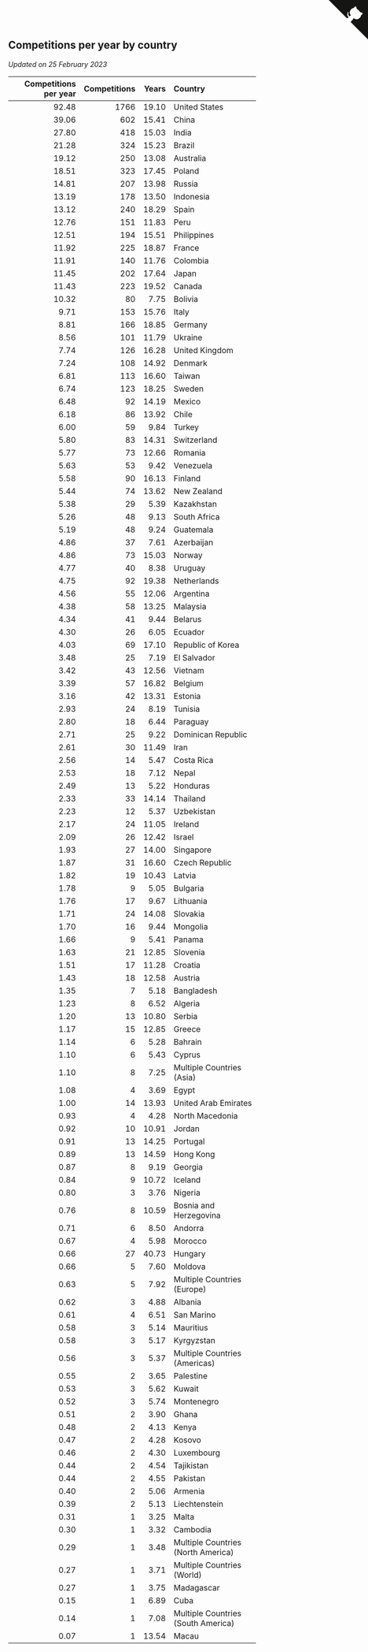 ## Competitions per year by country

*Updated on 25 February 2023*

| Competitions per year | Competitions | Years | Country |
| ---: | ---: | ---: | :--- |
| 92.48 | 1766 | 19.10 | United States |
| 39.06 | 602 | 15.41 | China |
| 27.80 | 418 | 15.03 | India |
| 21.28 | 324 | 15.23 | Brazil |
| 19.12 | 250 | 13.08 | Australia |
| 18.51 | 323 | 17.45 | Poland |
| 14.81 | 207 | 13.98 | Russia |
| 13.19 | 178 | 13.50 | Indonesia |
| 13.12 | 240 | 18.29 | Spain |
| 12.76 | 151 | 11.83 | Peru |
| 12.51 | 194 | 15.51 | Philippines |
| 11.92 | 225 | 18.87 | France |
| 11.91 | 140 | 11.76 | Colombia |
| 11.45 | 202 | 17.64 | Japan |
| 11.43 | 223 | 19.52 | Canada |
| 10.32 | 80 | 7.75 | Bolivia |
| 9.71 | 153 | 15.76 | Italy |
| 8.81 | 166 | 18.85 | Germany |
| 8.56 | 101 | 11.79 | Ukraine |
| 7.74 | 126 | 16.28 | United Kingdom |
| 7.24 | 108 | 14.92 | Denmark |
| 6.81 | 113 | 16.60 | Taiwan |
| 6.74 | 123 | 18.25 | Sweden |
| 6.48 | 92 | 14.19 | Mexico |
| 6.18 | 86 | 13.92 | Chile |
| 6.00 | 59 | 9.84 | Turkey |
| 5.80 | 83 | 14.31 | Switzerland |
| 5.77 | 73 | 12.66 | Romania |
| 5.63 | 53 | 9.42 | Venezuela |
| 5.58 | 90 | 16.13 | Finland |
| 5.44 | 74 | 13.62 | New Zealand |
| 5.38 | 29 | 5.39 | Kazakhstan |
| 5.26 | 48 | 9.13 | South Africa |
| 5.19 | 48 | 9.24 | Guatemala |
| 4.86 | 37 | 7.61 | Azerbaijan |
| 4.86 | 73 | 15.03 | Norway |
| 4.77 | 40 | 8.38 | Uruguay |
| 4.75 | 92 | 19.38 | Netherlands |
| 4.56 | 55 | 12.06 | Argentina |
| 4.38 | 58 | 13.25 | Malaysia |
| 4.34 | 41 | 9.44 | Belarus |
| 4.30 | 26 | 6.05 | Ecuador |
| 4.03 | 69 | 17.10 | Republic of Korea |
| 3.48 | 25 | 7.19 | El Salvador |
| 3.42 | 43 | 12.56 | Vietnam |
| 3.39 | 57 | 16.82 | Belgium |
| 3.16 | 42 | 13.31 | Estonia |
| 2.93 | 24 | 8.19 | Tunisia |
| 2.80 | 18 | 6.44 | Paraguay |
| 2.71 | 25 | 9.22 | Dominican Republic |
| 2.61 | 30 | 11.49 | Iran |
| 2.56 | 14 | 5.47 | Costa Rica |
| 2.53 | 18 | 7.12 | Nepal |
| 2.49 | 13 | 5.22 | Honduras |
| 2.33 | 33 | 14.14 | Thailand |
| 2.23 | 12 | 5.37 | Uzbekistan |
| 2.17 | 24 | 11.05 | Ireland |
| 2.09 | 26 | 12.42 | Israel |
| 1.93 | 27 | 14.00 | Singapore |
| 1.87 | 31 | 16.60 | Czech Republic |
| 1.82 | 19 | 10.43 | Latvia |
| 1.78 | 9 | 5.05 | Bulgaria |
| 1.76 | 17 | 9.67 | Lithuania |
| 1.71 | 24 | 14.08 | Slovakia |
| 1.70 | 16 | 9.44 | Mongolia |
| 1.66 | 9 | 5.41 | Panama |
| 1.63 | 21 | 12.85 | Slovenia |
| 1.51 | 17 | 11.28 | Croatia |
| 1.43 | 18 | 12.58 | Austria |
| 1.35 | 7 | 5.18 | Bangladesh |
| 1.23 | 8 | 6.52 | Algeria |
| 1.20 | 13 | 10.80 | Serbia |
| 1.17 | 15 | 12.85 | Greece |
| 1.14 | 6 | 5.28 | Bahrain |
| 1.10 | 6 | 5.43 | Cyprus |
| 1.10 | 8 | 7.25 | Multiple Countries (Asia) |
| 1.08 | 4 | 3.69 | Egypt |
| 1.00 | 14 | 13.93 | United Arab Emirates |
| 0.93 | 4 | 4.28 | North Macedonia |
| 0.92 | 10 | 10.91 | Jordan |
| 0.91 | 13 | 14.25 | Portugal |
| 0.89 | 13 | 14.59 | Hong Kong |
| 0.87 | 8 | 9.19 | Georgia |
| 0.84 | 9 | 10.72 | Iceland |
| 0.80 | 3 | 3.76 | Nigeria |
| 0.76 | 8 | 10.59 | Bosnia and Herzegovina |
| 0.71 | 6 | 8.50 | Andorra |
| 0.67 | 4 | 5.98 | Morocco |
| 0.66 | 27 | 40.73 | Hungary |
| 0.66 | 5 | 7.60 | Moldova |
| 0.63 | 5 | 7.92 | Multiple Countries (Europe) |
| 0.62 | 3 | 4.88 | Albania |
| 0.61 | 4 | 6.51 | San Marino |
| 0.58 | 3 | 5.14 | Mauritius |
| 0.58 | 3 | 5.17 | Kyrgyzstan |
| 0.56 | 3 | 5.37 | Multiple Countries (Americas) |
| 0.55 | 2 | 3.65 | Palestine |
| 0.53 | 3 | 5.62 | Kuwait |
| 0.52 | 3 | 5.74 | Montenegro |
| 0.51 | 2 | 3.90 | Ghana |
| 0.48 | 2 | 4.13 | Kenya |
| 0.47 | 2 | 4.28 | Kosovo |
| 0.46 | 2 | 4.30 | Luxembourg |
| 0.44 | 2 | 4.54 | Tajikistan |
| 0.44 | 2 | 4.55 | Pakistan |
| 0.40 | 2 | 5.06 | Armenia |
| 0.39 | 2 | 5.13 | Liechtenstein |
| 0.31 | 1 | 3.25 | Malta |
| 0.30 | 1 | 3.32 | Cambodia |
| 0.29 | 1 | 3.48 | Multiple Countries (North America) |
| 0.27 | 1 | 3.71 | Multiple Countries (World) |
| 0.27 | 1 | 3.75 | Madagascar |
| 0.15 | 1 | 6.89 | Cuba |
| 0.14 | 1 | 7.08 | Multiple Countries (South America) |
| 0.07 | 1 | 13.54 | Macau |


<a href="https://github.com/JustinTimeCuber/wca_statistics" class="github-corner" aria-label="View source on Github"><svg width="80" height="80" viewBox="0 0 250 250" style="fill:#151513; color:#fff; position: absolute; top: 0; border: 0; right: 0;" aria-hidden="true"><path d="M0,0 L115,115 L130,115 L142,142 L250,250 L250,0 Z"></path><path d="M128.3,109.0 C113.8,99.7 119.0,89.6 119.0,89.6 C122.0,82.7 120.5,78.6 120.5,78.6 C119.2,72.0 123.4,76.3 123.4,76.3 C127.3,80.9 125.5,87.3 125.5,87.3 C122.9,97.6 130.6,101.9 134.4,103.2" fill="currentColor" style="transform-origin: 130px 106px;" class="octo-arm"></path><path d="M115.0,115.0 C114.9,115.1 118.7,116.5 119.8,115.4 L133.7,101.6 C136.9,99.2 139.9,98.4 142.2,98.6 C133.8,88.0 127.5,74.4 143.8,58.0 C148.5,53.4 154.0,51.2 159.7,51.0 C160.3,49.4 163.2,43.6 171.4,40.1 C171.4,40.1 176.1,42.5 178.8,56.2 C183.1,58.6 187.2,61.8 190.9,65.4 C194.5,69.0 197.7,73.2 200.1,77.6 C213.8,80.2 216.3,84.9 216.3,84.9 C212.7,93.1 206.9,96.0 205.4,96.6 C205.1,102.4 203.0,107.8 198.3,112.5 C181.9,128.9 168.3,122.5 157.7,114.1 C157.9,116.9 156.7,120.9 152.7,124.9 L141.0,136.5 C139.8,137.7 141.6,141.9 141.8,141.8 Z" fill="currentColor" class="octo-body"></path></svg></a><style>.github-corner:hover .octo-arm{animation:octocat-wave 560ms ease-in-out}@keyframes octocat-wave{0%,100%{transform:rotate(0)}20%,60%{transform:rotate(-25deg)}40%,80%{transform:rotate(10deg)}}@media (max-width:500px){.github-corner:hover .octo-arm{animation:none}.github-corner .octo-arm{animation:octocat-wave 560ms ease-in-out}}</style>
